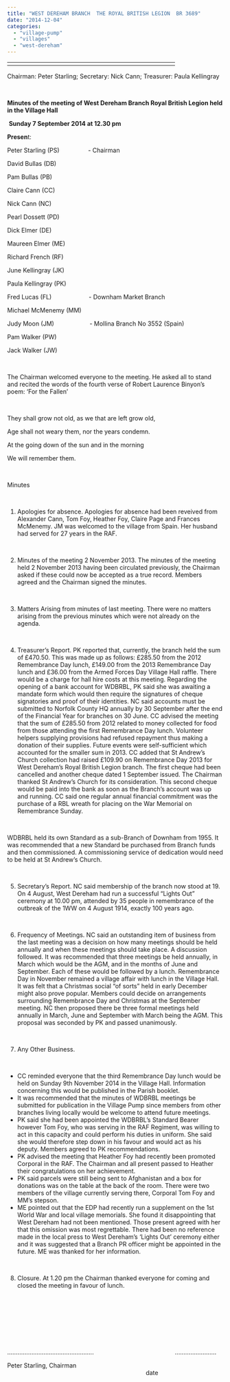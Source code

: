 ```yaml
---
title: "WEST DEREHAM BRANCH  THE ROYAL BRITISH LEGION  BR 3689"
date: "2014-12-04"
categories: 
  - "village-pump"
  - "villages"
  - "west-dereham"
---
```


<table><tbody><tr><td width="375"></td></tr></tbody></table>

Chairman: Peter Starling; Secretary: Nick Cann; Treasurer: Paula Kellingray

 

**Minutes of the meeting of West Dereham Branch Royal British Legion held in the Village Hall**

 **Sunday 7 September 2014 at 12.30 pm**

**Presen**t:

Peter Starling (PS)                 - Chairman

David Bullas (DB)

Pam Bullas (PB)

Claire Cann (CC)

Nick Cann (NC)

Pearl Dossett (PD)

Dick Elmer (DE)

Maureen Elmer (ME)

Richard French (RF)

June Kellingray (JK)

Paula Kellingray (PK)

Fred Lucas (FL)                      - Downham Market Branch

Michael McMenemy (MM)

Judy Moon (JM)                     - Mollina Branch No 3552 (Spain)

Pam Walker (PW)

Jack Walker (JW)

 

The Chairman welcomed everyone to the meeting. He asked all to stand and recited the words of the fourth verse of Robert Laurence Binyon’s poem: ‘For the Fallen’

 

They shall grow not old, as we that are left grow old,

Age shall not weary them, nor the years condemn.

At the going down of the sun and in the morning

We will remember them.

 

Minutes

 

1. Apologies for absence. Apologies for absence had been reveived from Alexander Cann, Tom Foy, Heather Foy, Claire Page and Frances McMenemy. JM was welcomed to the village from Spain. Her husband had served for 27 years in the RAF.

 

2. Minutes of the meeting 2 November 2013. The minutes of the meeting held 2 November 2013 having been circulated previously, the Chairman asked if these could now be accepted as a true record. Members agreed and the Chairman signed the minutes.

 

3. Matters Arising from minutes of last meeting. There were no matters arising from the previous minutes which were not already on the agenda.

 

4. Treasurer’s Report. PK reported that, currently, the branch held the sum of £470.50. This was made up as follows: £285.50 from the 2012 Remembrance Day lunch, £149.00 from the 2013 Remembrance Day lunch and £36.00 from the Armed Forces Day Village Hall raffle. There would be a charge for hall hire costs at this meeting. Regarding the opening of a bank account for WDBRBL, PK said she was awaiting a mandate form which would then require the signatures of cheque signatories and proof of their identities. NC said accounts must be submitted to Norfolk County HQ annually by 30 September after the end of the Financial Year for branches on 30 June. CC advised the meeting that the sum of £285.50 from 2012 related to money collected for food from those attending the first Remembrance Day lunch. Volunteer helpers supplying provisions had refused repayment thus making a donation of their supplies. Future events were self-sufficient which accounted for the smaller sum in 2013. CC added that St Andrew’s Church collection had raised £109.90 on Remembrance Day 2013 for West Dereham’s Royal British Legion branch. The first cheque had been cancelled and another cheque dated 1 September issued. The Chairman thanked St Andrew’s Church for its consideration. This second cheque would be paid into the bank as soon as the Branch’s account was up and running. CC said one regular annual financial commitment was the purchase of a RBL wreath for placing on the War Memorial on Remembrance Sunday.

 

WDBRBL held its own Standard as a sub-Branch of Downham from 1955. It was recommended that a new Standard be purchased from Branch funds and then commissioned. A commissioning service of dedication would need to be held at St Andrew’s Church.

 

5. Secretary’s Report. NC said membership of the branch now stood at 19. On 4 August, West Dereham had run a successful “Lights Out” ceremony at 10.00 pm, attended by 35 people in remembrance of the outbreak of the 1WW on 4 August 1914, exactly 100 years ago.

 

6. Frequency of Meetings. NC said an outstanding item of business from the last meeting was a decision on how many meetings should be held annually and when these meetings should take place. A discussion followed. It was recommended that three meetings be held annually, in March which would be the AGM, and in the months of June and September. Each of these would be followed by a lunch. Remembrance Day in November remained a village affair with lunch in the Village Hall. It was felt that a Christmas social “of sorts” held in early December might also prove popular. Members could decide on arrangements surrounding Remembrance Day and Christmas at the September meeting. NC then proposed there be three formal meetings held annually in March, June and September with March being the AGM. This proposal was seconded by PK and passed unanimously.

 

7. Any Other Business.

 

- CC reminded everyone that the third Remembrance Day lunch would be held on Sunday 9th November 2014 in the Village Hall. Information concerning this would be published in the Parish booklet.
- It was recommended that the minutes of WDBRBL meetings be submitted for publication in the Village Pump since members from other branches living locally would be welcome to attend future meetings.
- PK said she had been appointed the WDBRBL’s Standard Bearer however Tom Foy, who was serving in the RAF Regiment, was willing to act in this capacity and could perform his duties in uniform. She said she would therefore step down in his favour and would act as his deputy. Members agreed to PK recommendations.
- PK advised the meeting that Heather Foy had recently been promoted Corporal in the RAF. The Chairman and all present passed to Heather their congratulations on her achievement.
- PK said parcels were still being sent to Afghanistan and a box for donations was on the table at the back of the room. There were two members of the village currently serving there, Corporal Tom Foy and MM’s stepson.
- ME pointed out that the EDP had recently run a supplement on the 1st World War and local village memorials. She found it disappointing that West Dereham had not been mentioned. Those present agreed with her that this omission was most regrettable. There had been no reference made in the local press to West Dereham’s ‘Lights Out’ ceremony either and it was suggested that a Branch PR officer might be appointed in the future. ME was thanked for her information.

 

8. Closure. At 1.20 pm the Chairman thanked everyone for coming and closed the meeting in favour of lunch.

 

 

 

 

…………………………………………..                                                ……………………

Peter Starling, Chairman                                                                                          date

